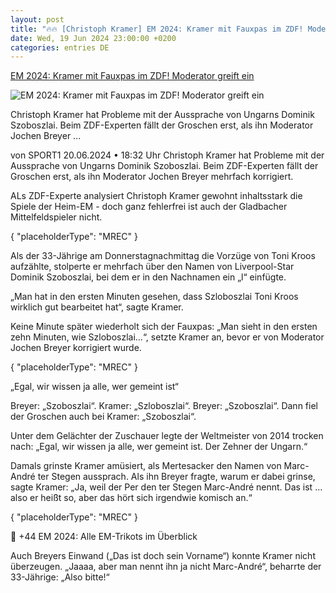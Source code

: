 ```yaml
---
layout: post
title: "🔥🔥 [Christoph Kramer] EM 2024: Kramer mit Fauxpas im ZDF! Moderator greift ein"
date: Wed, 19 Jun 2024 23:00:00 +0200
categories: entries DE
---
```

[EM 2024: Kramer mit Fauxpas im ZDF! Moderator greift ein](https://www.sport1.de/news/fussball/em/2024/06/em-2024-kramer-mit-fauxpas-im-zdf-moderator-greift-ein)

![EM 2024: Kramer mit Fauxpas im ZDF! Moderator greift ein](https://reshape.sport1.de/c/t/5ad0de53-0376-4922-b107-22e2c06d6fcc/1200x630)

Christoph Kramer hat Probleme mit der Aussprache von Ungarns Dominik Szoboszlai. Beim ZDF-Experten fällt der Groschen erst, als ihn Moderator Jochen Breyer ...

von SPORT1 20.06.2024 • 18:32 Uhr Christoph Kramer hat Probleme mit der Aussprache von Ungarns Dominik Szoboszlai. Beim ZDF-Experten fällt der Groschen erst, als ihn Moderator Jochen Breyer mehrfach korrigiert.

ALs ZDF-Experte analysiert Christoph Kramer gewohnt inhaltsstark die Spiele der Heim-EM - doch ganz fehlerfrei ist auch der Gladbacher Mittelfeldspieler nicht.

{ "placeholderType": "MREC" }

Als der 33-Jährige am Donnerstagnachmittag die Vorzüge von Toni Kroos aufzählte, stolperte er mehrfach über den Namen von Liverpool-Star Dominik Szoboszlai, bei dem er in den Nachnamen ein „l“ einfügte.

„Man hat in den ersten Minuten gesehen, dass Szloboszlai Toni Kroos wirklich gut bearbeitet hat“, sagte Kramer.

Keine Minute später wiederholt sich der Fauxpas: „Man sieht in den ersten zehn Minuten, wie Szloboszlai...“, setzte Kramer an, bevor er von Moderator Jochen Breyer korrigiert wurde.

{ "placeholderType": "MREC" }

„Egal, wir wissen ja alle, wer gemeint ist“

Breyer: „Szoboszlai“. Kramer: „Szloboszlai“. Breyer: „Szoboszlai“. Dann fiel der Groschen auch bei Kramer: „Szoboszlai“.

Unter dem Gelächter der Zuschauer legte der Weltmeister von 2014 trocken nach: „Egal, wir wissen ja alle, wer gemeint ist. Der Zehner der Ungarn.“

Damals grinste Kramer amüsiert, als Mertesacker den Namen von Marc-André ter Stegen aussprach. Als ihn Breyer fragte, warum er dabei grinse, sagte Kramer: „Ja, weil der Per den ter Stegen Marc-André nennt. Das ist ... also er heißt so, aber das hört sich irgendwie komisch an.“

{ "placeholderType": "MREC" }

 +44 EM 2024: Alle EM-Trikots im Überblick

Auch Breyers Einwand („Das ist doch sein Vorname“) konnte Kramer nicht überzeugen. „Jaaaa, aber man nennt ihn ja nicht Marc-André“, beharrte der 33-Jährige: „Also bitte!“

